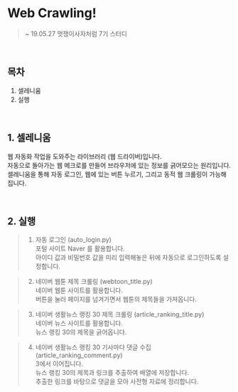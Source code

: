 # Web Crawling!
> ~ 19.05.27
> 멋쟁이사자처럼 7기 스터디

<br>

## 목차
1. 셀레니움
2. 실행

<br> 

## 1. 셀레니움
웹 자동화 작업을 도와주는 라이브러리 (웹 드라이버)입니다.<br>
자동으로 돌아가는 웹 메크로를 만들어 브라우저에 있는 정보를 긁어모으는 원리입니다.<br>
셀레니움을 통해 자동 로그인, 웹에 있는 버튼 누르기, 그리고 동적 웹 크롤링이 가능해집니다.

<br>

## 2. 실행

>1. 자동 로그인 (auto_login.py) <br>
포털 사이트 Naver 를 활용합니다. <br>
아이디 값과 비밀번호 값을 미리 입력해놓은 뒤에 자동으로 로그인하도록 설정합니다.

>2. 네이버 웹툰 제목 크롤링 (webtoon_title.py) <br>
네이버 웹툰 사이트를 활용합니다. <br>
버튼을 눌러 페이지를 넘겨가면서 웹툰의 제목들을 가져옵니다. <br>

>3. 네이버 생활뉴스 랭킹 30 제목 크롤링 (article_ranking_title.py) <br>
네이버 뉴스 사이트를 활용합니다. <br>
뉴스 랭킹 30의 제목을 긁어옵니다. <br>

>4. 네이버 생활뉴스 랭킹 30 기사마다 댓글 수집 (article_ranking_comment.py) <br>
3에서 이어집니다.<br>
뉴스 랭킹 30의 제목과 링크를 추출하여 배열에 저장합니다. <br>
추출한 링크를 바탕으로 댓글을 모아 사전형 자료에 정리합니다. <br>
